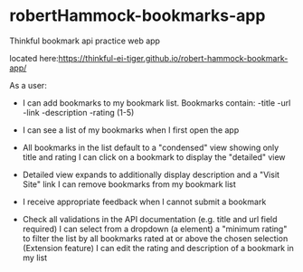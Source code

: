 # robertHammock-bookmarks-app
Thinkful bookmark api practice web app

located here:https://thinkful-ei-tiger.github.io/robert-hammock-bookmark-app/

As a user:

- I can add bookmarks to my bookmark list. Bookmarks contain:
  -title 
  -url 
  -link 
  -description 
  -rating (1-5) 

- I can see a list of my bookmarks when I first open the app

- All bookmarks in the list default to a "condensed" view showing only title and rating I can click on a bookmark to display the "detailed" view

- Detailed view expands to additionally display description and a "Visit Site" link I can remove bookmarks from my bookmark list

- I receive appropriate feedback when I cannot submit a bookmark

- Check all validations in the API documentation (e.g. title and url field required) I can select from a dropdown (a element) a "minimum rating" to filter the list by all bookmarks rated at or above the chosen selection (Extension feature) I can edit the rating and description of a bookmark in my list
